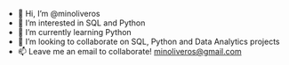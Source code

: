 - 👋 Hi, I’m @minoliveros
- 👀 I’m interested in SQL and Python
- 🌱 I’m currently learning Python
- 💞️ I’m looking to collaborate on SQL, Python and Data Analytics projects
- 📫 Leave me an email to collaborate! minoliveros@gmail.com

<!---
minoliveros/minoliveros is a ✨ special ✨ repository because its `README.md` (this file) appears on your GitHub profile.
You can click the Preview link to take a look at your changes.
--->
